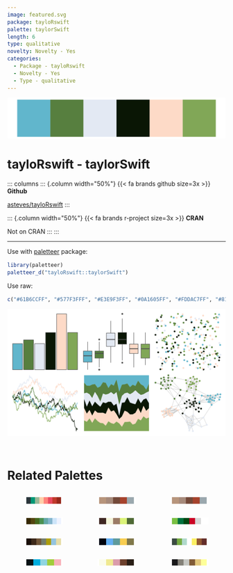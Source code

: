 ```yaml
---
image: featured.svg
package: tayloRswift
palette: taylorSwift
length: 6
type: qualitative
novelty: Novelty - Yes
categories:
  - Package - tayloRswift
  - Novelty - Yes
  - Type - qualitative
---
```


![](featured.svg)

# tayloRswift - taylorSwift 

::: columns
::: {.column width="50%"}
{{< fa brands github size=3x >}}
**Github**

[asteves/tayloRswift](https://github.com/asteves/tayloRswift)
:::

::: {.column width="50%"}
{{< fa brands r-project size=3x >}}
**CRAN**

Not on CRAN
:::
:::

<hr> 

Use with [paletteer](https://emilhvitfeldt.github.io/paletteer/) package:

```r
library(paletteer)
paletteer_d("tayloRswift::taylorSwift")
```

Use raw:

```r
c("#61B6CCFF", "#577F3FFF", "#E3E9F3FF", "#0A1605FF", "#FDDAC7FF", "#81A757FF")
``` 

![](examples.png) 

<br>

# Related Palettes

<div class="list" style="display: grid; grid-template-columns: auto auto auto;"> <figure class="figure">
<a href="../../awtools/a_palette/"> <img src="../../awtools/a_palette/featured.svg" style="width: 100%;" class="figure-img"></a>
</figure> <figure class="figure">
<a href="../../ButterflyColors/hamadryas_feronia/"> <img src="../../ButterflyColors/hamadryas_feronia/featured.svg" style="width: 100%;" class="figure-img"></a>
</figure> <figure class="figure">
<a href="../../ButterflyColors/hamadryas_feronia/"> <img src="../../ButterflyColors/hamadryas_feronia/featured.svg" style="width: 100%;" class="figure-img"></a>
</figure> <figure class="figure">
<a href="../../PNWColors/Lake/"> <img src="../../PNWColors/Lake/featured.svg" style="width: 100%;" class="figure-img"></a>
</figure> <figure class="figure">
<a href="../../colRoz/p_mitchelli/"> <img src="../../colRoz/p_mitchelli/featured.svg" style="width: 100%;" class="figure-img"></a>
</figure> <figure class="figure">
<a href="../../nbapalettes/bucks_earned/"> <img src="../../nbapalettes/bucks_earned/featured.svg" style="width: 100%;" class="figure-img"></a>
</figure> <figure class="figure">
<a href="../../yarrr/ohbrother/"> <img src="../../yarrr/ohbrother/featured.svg" style="width: 100%;" class="figure-img"></a>
</figure> <figure class="figure">
<a href="../../fishualize/Chaetodontoplus_conspicillatus/"> <img src="../../fishualize/Chaetodontoplus_conspicillatus/featured.svg" style="width: 100%;" class="figure-img"></a>
</figure> <figure class="figure">
<a href="../../futurevisions/earth/"> <img src="../../futurevisions/earth/featured.svg" style="width: 100%;" class="figure-img"></a>
</figure> <figure class="figure">
<a href="../../fishualize/Thalassoma_hardwicke/"> <img src="../../fishualize/Thalassoma_hardwicke/featured.svg" style="width: 100%;" class="figure-img"></a>
</figure> <figure class="figure">
<a href="../../fishualize/Ostorhinchus_angustatus/"> <img src="../../fishualize/Ostorhinchus_angustatus/featured.svg" style="width: 100%;" class="figure-img"></a>
</figure> <figure class="figure">
<a href="../../colRoz/s_spinigerus/"> <img src="../../colRoz/s_spinigerus/featured.svg" style="width: 100%;" class="figure-img"></a>
</figure> 
</div>
